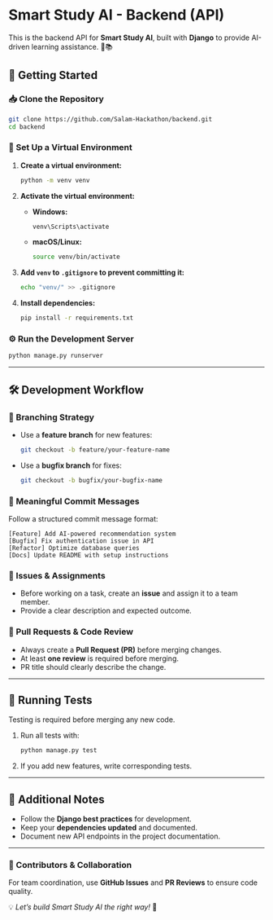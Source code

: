 # **Smart Study AI - Backend (API)**  

This is the backend API for **Smart Study AI**, built with **Django** to provide AI-driven learning assistance. 🚀📚  

## **🚀 Getting Started**  

### **📥 Clone the Repository**  
```bash
git clone https://github.com/Salam-Hackathon/backend.git
cd backend
```

### **🐍 Set Up a Virtual Environment**  
1. **Create a virtual environment:**  
   ```bash
   python -m venv venv
   ```
2. **Activate the virtual environment:**  
   - **Windows:**  
     ```bash
     venv\Scripts\activate
     ```
   - **macOS/Linux:**  
     ```bash
     source venv/bin/activate
     ```
3. **Add `venv` to `.gitignore` to prevent committing it:**  
   ```bash
   echo "venv/" >> .gitignore
   ```

4. **Install dependencies:**  
   ```bash
   pip install -r requirements.txt
   ```

### **⚙️ Run the Development Server**  
```bash
python manage.py runserver
```

---

## **🛠️ Development Workflow**  

### **🌿 Branching Strategy**  
- Use a **feature branch** for new features:  
  ```bash
  git checkout -b feature/your-feature-name
  ```
- Use a **bugfix branch** for fixes:  
  ```bash
  git checkout -b bugfix/your-bugfix-name
  ```

### **📌 Meaningful Commit Messages**  
Follow a structured commit message format:  
```
[Feature] Add AI-powered recommendation system
[Bugfix] Fix authentication issue in API
[Refactor] Optimize database queries
[Docs] Update README with setup instructions
```

### **📝 Issues & Assignments**  
- Before working on a task, create an **issue** and assign it to a team member.  
- Provide a clear description and expected outcome.  

### **🔀 Pull Requests & Code Review**  
- Always create a **Pull Request (PR)** before merging changes.  
- At least **one review** is required before merging.  
- PR title should clearly describe the change.  

---

## **🧪 Running Tests**  
Testing is required before merging any new code.  
1. Run all tests with:  
   ```bash
   python manage.py test
   ```
2. If you add new features, write corresponding tests.  

---

## **📌 Additional Notes**  
- Follow the **Django best practices** for development.  
- Keep your **dependencies updated** and documented.  
- Document new API endpoints in the project documentation.  

---

### **🔗 Contributors & Collaboration**  
For team coordination, use **GitHub Issues** and **PR Reviews** to ensure code quality.  

💡 *Let’s build Smart Study AI the right way!* 🚀
